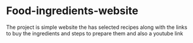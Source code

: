 # Food-ingredients-website
The project is simple website the has selected recipes along with the links to buy the ingredients and steps to prepare them and also a  youtube link

